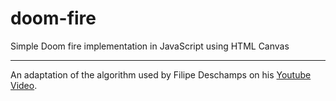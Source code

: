# doom-fire
Simple Doom fire implementation in JavaScript using HTML Canvas

---

An adaptation of the algorithm used by Filipe Deschamps on his [Youtube Video](https://www.youtube.com/watch?v=fxm8cadCqbs).
